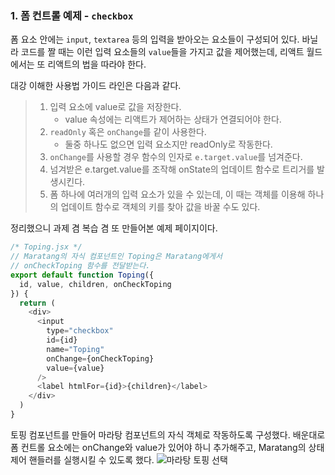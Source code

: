 ### 1. 폼 컨트롤 예제 - `checkbox`
폼 요소 안에는 `input`, `textarea` 등의 입력을 받아오는 요소들이 구성되어 있다.
바닐라 코드를 짤 때는 이런 입력 요소들의 `value`들을 가지고 값을 제어했는데, 리액트 월드에서는 또 리액트의 법을 따라야 한다.

대강 이해한 사용법 가이드 라인은 다음과 같다.
> 1. 입력 요소에 value로 값을 저장한다.
>    - value 속성에는 리액트가 제어하는 상태가 연결되어야 한다.
> 2. `readOnly` 혹은 `onChange`를 같이 사용한다.
>    - 둘중 하나도 없으면 입력 요소지만 readOnly로 작동한다.
> 3. `onChange`를 사용할 경우 함수의 인자로 `e.target.value`를 넘겨준다.
> 4. 넘겨받은 e.target.value를 조작해 onState의 업데이트 함수로 트리거를 발생시킨다.
> 5. 폼 하나에 여러개의 입력 요소가 있을 수 있는데, 이 때는 객체를 이용해 하나의 업데이트 함수로 객체의 키를 찾아 값을 바꿀 수도 있다.

정리했으니 과제 겸 복습 겸 또 만들어본 예제 페이지이다.

```js
/* Toping.jsx */
// Maratang의 자식 컴포넌트인 Toping은 Maratang에게서
// onCheckToping 함수를 전달받는다.
export default function Toping({
  id, value, children, onCheckToping
}) {
  return (
    <div>
      <input 
        type="checkbox" 
        id={id} 
        name="Toping" 
        onChange={onCheckToping}
        value={value}
      />
      <label htmlFor={id}>{children}</label>
    </div>
  )
}
```
토핑 컴포넌트를 만들어 마라탕 컴포넌트의 자식 객체로 작동하도록 구성했다.
배운대로 폼 컨트롤 요소에는 onChange와 value가 있어야 하니 추가해주고, Maratang의 상태 제어 핸들러를 실행시킬 수 있도록 했다.
![마라탕 토핑 선택](https://velog.velcdn.com/images/sang2973/post/68afc7ea-b4e9-44e9-a4c8-e7a26d52b8ea/image.gif)
